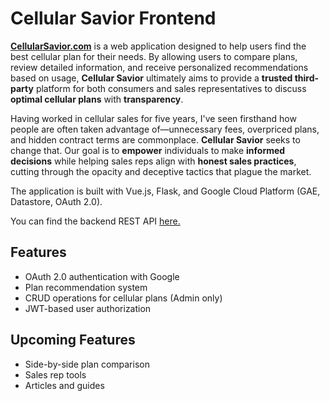 # Cellular Savior Frontend

**[CellularSavior.com](https://cellularsavior.com)** is a web application designed to help users find the best cellular plan for their needs. By allowing users to compare plans, review detailed information, and receive personalized recommendations based on usage, **Cellular Savior** ultimately aims to provide a **trusted third-party** platform for both consumers and sales representatives to discuss **optimal cellular plans** with **transparency**.

Having worked in cellular sales for five years, I've seen firsthand how people are often taken advantage of—unnecessary fees, overpriced plans, and hidden contract terms are commonplace. **Cellular Savior** seeks to change that. Our goal is to **empower** individuals to make **informed decisions** while helping sales reps align with **honest sales practices**, cutting through the opacity and deceptive tactics that plague the market.

The application is built with Vue.js, Flask, and Google Cloud Platform (GAE, Datastore, OAuth 2.0).

You can find the backend REST API [here.](https://github.com/BByrge/Cell-Savior)

## Features

- OAuth 2.0 authentication with Google
- Plan recommendation system
- CRUD operations for cellular plans (Admin only)
- JWT-based user authorization

## Upcoming Features

- Side-by-side plan comparison
- Sales rep tools
- Articles and guides
